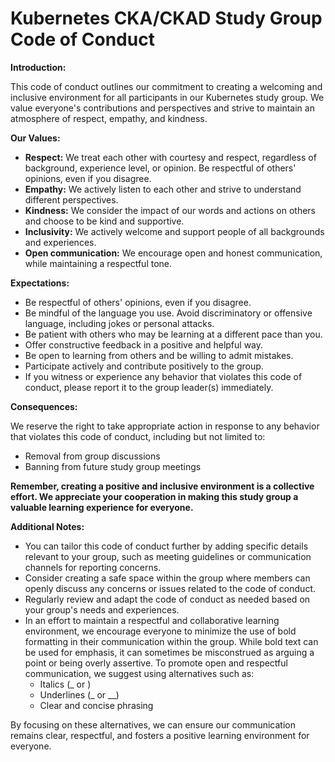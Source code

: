 # Kubernetes CKA/CKAD Study Group Code of Conduct

**Introduction:**

This code of conduct outlines our commitment to creating a welcoming and inclusive environment for all participants in our Kubernetes study group. We value everyone's contributions and perspectives and strive to maintain an atmosphere of respect, empathy, and kindness.

**Our Values:**

* **Respect:** We treat each other with courtesy and respect, regardless of background, experience level, or opinion. Be respectful of others' opinions, even if you disagree.
* **Empathy:** We actively listen to each other and strive to understand different perspectives.
* **Kindness:** We consider the impact of our words and actions on others and choose to be kind and supportive.
* **Inclusivity:** We actively welcome and support people of all backgrounds and experiences.
* **Open communication:** We encourage open and honest communication, while maintaining a respectful tone.

**Expectations:**

* Be respectful of others' opinions, even if you disagree.
* Be mindful of the language you use. Avoid discriminatory or offensive language, including jokes or personal attacks.
* Be patient with others who may be learning at a different pace than you.
* Offer constructive feedback in a positive and helpful way.
* Be open to learning from others and be willing to admit mistakes.
* Participate actively and contribute positively to the group.
* If you witness or experience any behavior that violates this code of conduct, please report it to the group leader(s) immediately.

**Consequences:**

We reserve the right to take appropriate action in response to any behavior that violates this code of conduct, including but not limited to:

* Removal from group discussions
* Banning from future study group meetings

**Remember, creating a positive and inclusive environment is a collective effort. We appreciate your cooperation in making this study group a valuable learning experience for everyone.**

**Additional Notes:**

* You can tailor this code of conduct further by adding specific details relevant to your group, such as meeting guidelines or communication channels for reporting concerns.
* Consider creating a safe space within the group where members can openly discuss any concerns or issues related to the code of conduct.
* Regularly review and adapt the code of conduct as needed based on your group's needs and experiences.
* In an effort to maintain a respectful and collaborative learning environment, we encourage everyone to minimize the use of bold formatting in their communication within the group. While bold text can be used for emphasis, it can sometimes be misconstrued as arguing a point or being overly assertive. To promote open and respectful communication, we suggest using alternatives such as:
    * Italics (_ or )
    * Underlines (_ or __)
    * Clear and concise phrasing
      
By focusing on these alternatives, we can ensure our communication remains clear, respectful, and fosters a positive learning environment for everyone.
